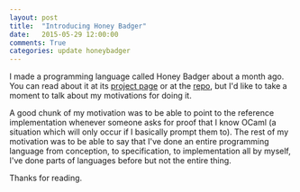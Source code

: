 ```yaml
---
layout: post
title:  "Introducing Honey Badger"
date:   2015-05-29 12:00:00
comments: True
categories: update honeybadger
---
```


I made a programming language called Honey Badger about a month ago.
You can read about it at its [project page](https://www.joshuasnider.com/HoneyBadger) or at
the [repo](https://github.com/jsnider3/HoneyBadger), but I'd like to
take a moment to talk about my motivations for doing it.

A good chunk of my motivation was to be able to point to the reference
implementation whenever someone asks for proof that I know OCaml (a
situation which will only occur if I basically prompt them to). The
rest of my motivation was to be able to say that I've done an entire
programming language from conception, to specification, to implementation
all by myself, I've done parts of languages before but not the entire thing.

Thanks for reading.
